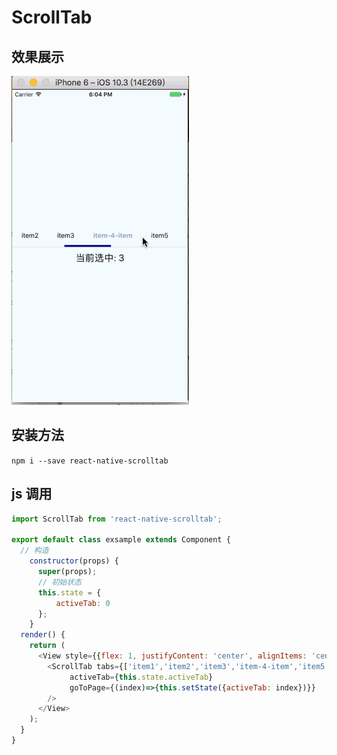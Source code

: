 # ScrollTab
## 效果展示

![](https://github.com/strawferry/ScrollTab/blob/master/gif.gif?raw=true)

## 安装方法

`npm i --save react-native-scrolltab`

## js 调用

```javascript
import ScrollTab from 'react-native-scrolltab';

export default class exsample extends Component {
  // 构造
    constructor(props) {
      super(props);
      // 初始状态
      this.state = {
          activeTab: 0
      };
    }
  render() {
    return (
      <View style={{flex: 1, justifyContent: 'center', alignItems: 'center', backgroundColor: '#F5FCFF'}}}>
        <ScrollTab tabs={['item1','item2','item3','item-4-item','item5','item6','item7','item8']}
             activeTab={this.state.activeTab}
             goToPage={(index)=>{this.setState({activeTab: index})}}
        />
      </View>
    );
  }
}

```